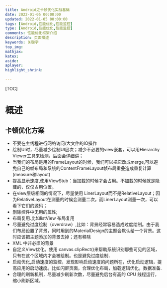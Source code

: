 ```yaml
---
title: Android之卡顿优化实战基础
date: 2022-01-05 00:00:00
updated: 2022-01-05 00:00:00
tags: [Android,性能优化,性能监控]
type: [Android,性能优化,性能监控]
comments: 性能优化框架介绍
description: 页面描述
keywords: 关键字
top_img:
mathjax:
katex:
aside:
aplayer:
highlight_shrink:

---
```


[TOC]

# 概述



## 卡顿优化方案

- 不要在主线程进行网络访问/大文件的IO操作
- 绘制UI时，尽量减少绘制UI层次；减少不必要的view嵌套，可以用Hierarchy Viewer工具来检测，后面会详细讲；
- 当我们的布局是用的FrameLayout的时候，我们可以把它改成merge,可以避免自己的帧布局和系统的ContentFrameLayout帧布局重叠造成重复计算(measure和layout)
- 提高显示速度,使用ViewStub：当加载的时候才会占用。不加载的时候就是隐藏的，仅仅占用位置。
- 在view层级相同的情况下，尽量使用 LinerLayout而不是RelativeLayout；因为RelativeLayout在测量的时候会测量二次，而LinerLayout测量一次，可以看下它们的源码；
- 删除控件中无用的属性;
- 布局复用.比如listView 布局复用
- 尽量避免过度绘制（overdraw）,比如：背景经常容易造成过度绘制。由于我们布局设置了背景，同时用到的MaterialDesign的主题会默认给一个背景。这时应该把主题添加的背景去掉；还有移除
- XML 中非必须的背景
- 自定义View优化。使用 canvas.clipRect()来帮助系统识别那些可见的区域，只有在这个区域内才会被绘制。也是避免过度绘制．
- 启动优化,启动速度的监控，发现影响启动速度的问题所在，优化启动逻辑，提高应用的启动速度。比如闪屏页面，合理优化布局，加载逻辑优化，数据准备.
- 合理的刷新机制，尽量减少刷新次数，尽量避免后台有高的 CPU 线程运行，缩小刷新区域。